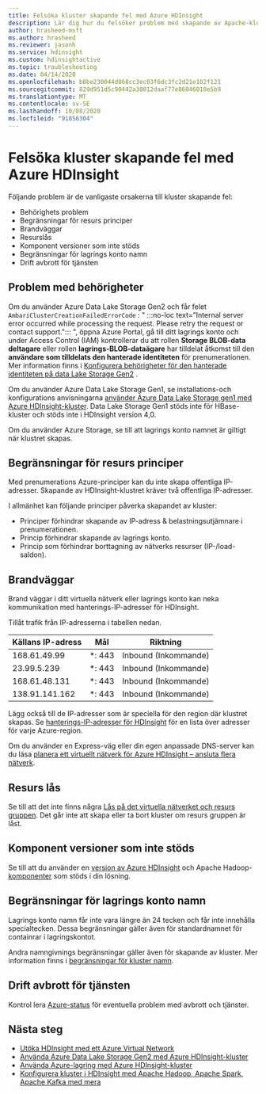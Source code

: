 ```yaml
---
title: Felsöka kluster skapande fel med Azure HDInsight
description: Lär dig hur du felsöker problem med skapande av Apache-kluster för Azure HDInsight.
author: hrasheed-msft
ms.author: hrasheed
ms.reviewer: jasonh
ms.service: hdinsight
ms.custom: hdinsightactive
ms.topic: troubleshooting
ms.date: 04/14/2020
ms.openlocfilehash: b8be230044d868cc3ec03f6dc3fc2d21e102f121
ms.sourcegitcommit: 829d951d5c90442a38012daaf77e86046018e5b9
ms.translationtype: MT
ms.contentlocale: sv-SE
ms.lasthandoff: 10/08/2020
ms.locfileid: "91856304"
---
```

# <a name="troubleshoot-cluster-creation-failures-with-azure-hdinsight"></a>Felsöka kluster skapande fel med Azure HDInsight

Följande problem är de vanligaste orsakerna till kluster skapande fel:

- Behörighets problem
- Begränsningar för resurs principer
- Brandväggar
- Resurslås
- Komponent versioner som inte stöds
- Begränsningar för lagrings konto namn
- Drift avbrott för tjänsten

## <a name="permissions-issues"></a>Problem med behörigheter

Om du använder Azure Data Lake Storage Gen2 och får felet `AmbariClusterCreationFailedErrorCode` : " :::no-loc text="Internal server error occurred while processing the request. Please retry the request or contact support."::: ", öppna Azure Portal, gå till ditt lagrings konto och under Access Control (IAM) kontrollerar du att rollen **Storage BLOB-data deltagare** eller rollen **lagrings-BLOB-dataägare** har tilldelat åtkomst till den **användare som tilldelats den hanterade identiteten** för prenumerationen. Mer information finns i [Konfigurera behörigheter för den hanterade identiteten på data Lake Storage Gen2](../hdinsight-hadoop-use-data-lake-storage-gen2-portal.md#set-up-permissions-for-the-managed-identity-on-the-data-lake-storage-gen2) .

Om du använder Azure Data Lake Storage Gen1, se installations-och konfigurations anvisningarna [använder Azure Data Lake Storage gen1 med Azure HDInsight-kluster](../hdinsight-hadoop-use-data-lake-storage-gen1.md). Data Lake Storage Gen1 stöds inte för HBase-kluster och stöds inte i HDInsight version 4,0.

Om du använder Azure Storage, se till att lagrings konto namnet är giltigt när klustret skapas.

## <a name="resource-policy-restrictions"></a>Begränsningar för resurs principer

Med prenumerations Azure-principer kan du inte skapa offentliga IP-adresser. Skapande av HDInsight-klustret kräver två offentliga IP-adresser.  

I allmänhet kan följande principer påverka skapandet av kluster:

* Principer förhindrar skapande av IP-adress & belastningsutjämnare i prenumerationen.
* Princip förhindrar skapande av lagrings konto.
* Princip som förhindrar borttagning av nätverks resurser (IP-/load-saldon).

## <a name="firewalls"></a>Brandväggar

Brand väggar i ditt virtuella nätverk eller lagrings konto kan neka kommunikation med hanterings-IP-adresser för HDInsight.

Tillåt trafik från IP-adresserna i tabellen nedan.

| Källans IP-adress | Mål | Riktning |
|---|---|---|
| 168.61.49.99 | *: 443 | Inbound (Inkommande) |
| 23.99.5.239 | *: 443 | Inbound (Inkommande) |
| 168.61.48.131 | *: 443 | Inbound (Inkommande) |
| 138.91.141.162 | *: 443 | Inbound (Inkommande) |

Lägg också till de IP-adresser som är speciella för den region där klustret skapas. Se [hanterings-IP-adresser för HDInsight](../hdinsight-management-ip-addresses.md) för en lista över adresser för varje Azure-region.

Om du använder en Express-väg eller din egen anpassade DNS-server kan du läsa [planera ett virtuellt nätverk för Azure HDInsight – ansluta flera nätverk](../hdinsight-plan-virtual-network-deployment.md#multinet).

## <a name="resources-locks"></a>Resurs lås  

Se till att det inte finns några [Lås på det virtuella nätverket och resurs gruppen](../../azure-resource-manager/management/lock-resources.md). Det går inte att skapa eller ta bort kluster om resurs gruppen är låst. 

## <a name="unsupported-component-versions"></a>Komponent versioner som inte stöds

Se till att du använder en [version av Azure HDInsight](../hdinsight-component-versioning.md) och Apache Hadoop- [komponenter](../hdinsight-component-versioning.md#apache-components-available-with-different-hdinsight-versions) som stöds i din lösning.  

## <a name="storage-account-name-restrictions"></a>Begränsningar för lagrings konto namn

Lagrings konto namn får inte vara längre än 24 tecken och får inte innehålla specialtecken. Dessa begränsningar gäller även för standardnamnet för containrar i lagringskontot.

Andra namngivnings begränsningar gäller även för skapande av kluster. Mer information finns i [begränsningar för kluster namn](../hdinsight-hadoop-provision-linux-clusters.md#cluster-name).

## <a name="service-outages"></a>Drift avbrott för tjänsten

Kontrol lera [Azure-status](https://status.azure.com) för eventuella problem med avbrott och tjänster.

## <a name="next-steps"></a>Nästa steg

* [Utöka HDInsight med ett Azure Virtual Network](../hdinsight-plan-virtual-network-deployment.md)
* [Använda Azure Data Lake Storage Gen2 med Azure HDInsight-kluster](../hdinsight-hadoop-use-data-lake-storage-gen2.md)  
* [Använda Azure-lagring med Azure HDInsight-kluster](../hdinsight-hadoop-use-blob-storage.md)
* [Konfigurera kluster i HDInsight med Apache Hadoop, Apache Spark, Apache Kafka med mera](../hdinsight-hadoop-provision-linux-clusters.md)

